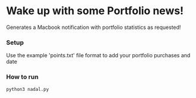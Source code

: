 # Wake up with some Portfolio news!

Generates a Macbook notification with portfolio statistics as requested!

### Setup

Use the example 'points.txt' file format to add your portfolio purchases and date

### How to run
```
python3 nadal.py
```

